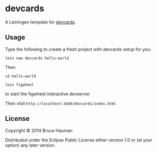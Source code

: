 # devcards

A Leiningen template for [devcards](https://github.com/bhauman/devcards).

## Usage

Type the following to create a fresh project with devcards setup for you:

```
lein new devcards hello-world
```

Then

```
cd hello-world

lein figwheel
```

to start the figwheel interactive devserver.

Then visit `http://localhost:3449/devcards/index.html`

## License

Copyright © 2014 Bruce Hauman

Distributed under the Eclipse Public License either version 1.0 or (at
your option) any later version.
